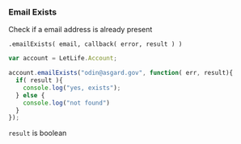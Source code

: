 ### Email Exists

Check if a email address is already present

`.emailExists( email, callback( error, result ) )`

```js
var account = LetLife.Account;

account.emailExists("odin@asgard.gov", function( err, result){
  if( result ){
    console.log("yes, exists");
  } else {
    console.log("not found")
  }
});

```

`result` is boolean
